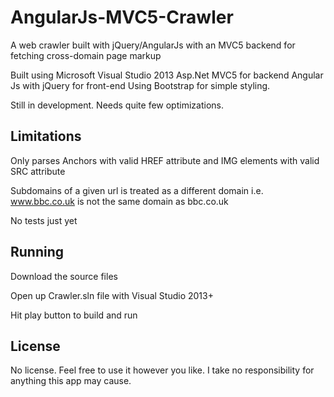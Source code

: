 # AngularJs-MVC5-Crawler
A web crawler built with jQuery/AngularJs with an MVC5 backend for fetching cross-domain page markup

Built using Microsoft Visual Studio 2013
Asp.Net MVC5 for backend
Angular Js with jQuery for front-end
Using Bootstrap for simple styling.

Still in development. Needs quite few optimizations.

## Limitations
Only parses Anchors with valid HREF attribute and IMG elements with valid SRC attribute

Subdomains of a given url is treated as a different domain i.e. www.bbc.co.uk is not the same domain as bbc.co.uk

No tests just yet

## Running
Download the source files

Open up Crawler.sln file with Visual Studio 2013+

Hit play button to build and run

## License
No license. Feel free to use it however you like. I take no responsibility for anything this app may cause.
